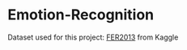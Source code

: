 # Emotion-Recognition

Dataset used for this project: [FER2013](https://www.kaggle.com/c/challenges-in-representation-learning-facial-expression-recognition-challenge/overview) from Kaggle
